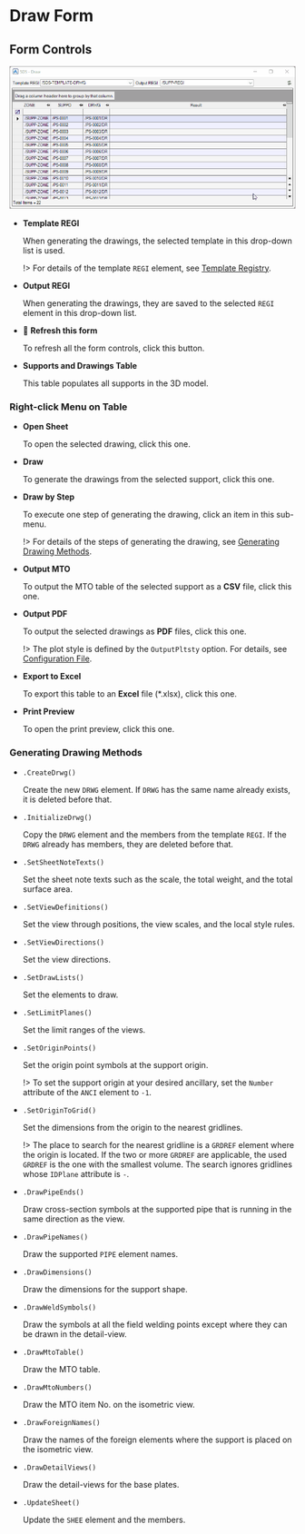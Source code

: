 # Draw Form

## Form Controls

![Draw Form](assets/draw_form.gif)

- **Template REGI**

  When generating the drawings, the selected template in this drop-down list is used.

  !> For details of the template `REGI` element, see [Template Registry](template-format.md#template-registry).

- **Output REGI**

  When generating the drawings, they are saved to the selected `REGI` element in this drop-down list.

- :arrows_counterclockwise: **Refresh this form**

  To refresh all the form controls, click this button.

- **Supports and Drawings Table**

  This table populates all supports in the 3D model.

### Right-click Menu on Table

- **Open Sheet**

  To open the selected drawing, click this one.

- **Draw**

  To generate the drawings from the selected support, click this one.

- **Draw by Step**

  To execute one step of generating the drawing, click an item in this sub-menu.

  !> For details of the steps of generating the drawing, see [Generating Drawing Methods](#generating-drawing-methods).

- **Output MTO**

  To output the MTO table of the selected support as a **CSV** file, click this one.

- **Output PDF**

  To output the selected drawings as **PDF** files, click this one.

  !> The plot style is defined by the `OutputPltsty` option. For details, see [Configuration File](config-dir.md#configuration-file).

- **Export to Excel**

  To export this table to an **Excel** file (\*.xlsx), click this one.

- **Print Preview**

  To open the print preview, click this one.

### Generating Drawing Methods

- `.CreateDrwg()`

  Create the new `DRWG` element. If `DRWG` has the same name already exists, it is deleted before that.

- `.InitializeDrwg()`

  Copy the `DRWG` element and the members from the template `REGI`. If the `DRWG` already has members, they are deleted before that.

- `.SetSheetNoteTexts()`

  Set the sheet note texts such as the scale, the total weight, and the total surface area.

- `.SetViewDefinitions()`

  Set the view through positions, the view scales, and the local style rules.

- `.SetViewDirections()`

  Set the view directions.

- `.SetDrawLists()`

  Set the elements to draw.

- `.SetLimitPlanes()`

  Set the limit ranges of the views.

- `.SetOriginPoints()`

  Set the origin point symbols at the support origin.

  !> To set the support origin at your desired ancillary, set the `Number` attribute of the `ANCI` element to `-1`.

- `.SetOriginToGrid()`

  Set the dimensions from the origin to the nearest gridlines.

  !> The place to search for the nearest gridline is a `GRDREF` element where the origin is located. If the two or more `GRDREF` are applicable, the used `GRDREF` is the one with the smallest volume. The search ignores gridlines whose `IDPlane` attribute is `-`.

- `.DrawPipeEnds()`

  Draw cross-section symbols at the supported pipe that is running in the same direction as the view.

- `.DrawPipeNames()`

  Draw the supported `PIPE` element names.

- `.DrawDimensions()`

  Draw the dimensions for the support shape.

- `.DrawWeldSymbols()`

  Draw the symbols at all the field welding points except where they can be drawn in the detail-view.

- `.DrawMtoTable()`

  Draw the MTO table.

- `.DrawMtoNumbers()`

  Draw the MTO item No. on the isometric view.

- `.DrawForeignNames()`

  Draw the names of the foreign elements where the support is placed on the isometric view.

- `.DrawDetailViews()`

  Draw the detail-views for the base plates.

- `.UpdateSheet()`

  Update the `SHEE` element and the members.
